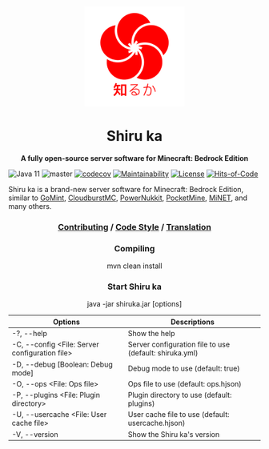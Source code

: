 <p align="center"><a href="http://shiruka.net"><img src="logo/SHIRUKA.png" width="200px"/></a></p>
<h1 align="center">Shiru ka</h1>
<p align="center"><strong>A fully open-source server software for Minecraft: Bedrock Edition</strong></p>

![Java 11](https://img.shields.io/badge/java-11-green)
![master](https://github.com/shiruka/shiruka/workflows/build/badge.svg)
[![codecov](https://codecov.io/gh/shiruka/shiruka/branch/master/graph/badge.svg?token=R8GSQZLTS9)](https://codecov.io/gh/shiruka/shiruka)
[![Maintainability](https://api.codeclimate.com/v1/badges/39cc4c7bce400a705913/maintainability)](https://codeclimate.com/github/shiruka/shiruka/maintainability)
[![License](https://img.shields.io/badge/license-MIT-green.svg)](https://github.com/shiruka/shiruka/blob/master/LICENSE)
[![Hits-of-Code](https://hitsofcode.com/github/shiruka/shiruka)](https://hitsofcode.com/github/shiruka/shiruka/view)

Shiru ka is a brand-new server software for Minecraft: Bedrock Edition, similar to
[GoMint](https://github.com/gomint/),
[CloudburstMC](https://github.com/cloudburstmc/),
[PowerNukkit](https://github.com/powernukkit/),
[PocketMine](https://github.com/pmmp),
[MiNET](https://github.com/NiclasOlofsson/MiNET), and many others.

<h3 align="center">
  <a href="https://github.com/shiruka/conribution">Contributing</a> 
/ 
  <a href="https://github.com/shiruka/codestyle">Code Style</a>
/
  <a href="https://crowdin.com/project/shiru-ka">Translation</a>
</h3>

<h3 align="center">Compiling</h3>
<p align="center">mvn clean install</p>

<h3 align="center">Start Shiru ka</h3>
<p align="center">java -jar shiruka.jar [options]</p>

| Options                                       | Descriptions                                            |
|------------------------------------------------|---------------------------------------------------------|
| -?, --help                                     | Show the help                                           |
| -C, --config <File: Server configuration file> | Server configuration file to use (default: shiruka.yml) |
| -D, --debug [Boolean: Debug mode]              | Debug mode to use (default: true)                       |
| -O, --ops <File: Ops file>                     | Ops file to use (default: ops.hjson)                    |
| -P, --plugins <File: Plugin directory>         | Plugin directory to use (default: plugins)              |
| -U, --usercache <File: User cache file>        | User cache file to use (default: usercache.hjson)       |
| -V, --version                                  | Show the Shiru ka's version                             |
